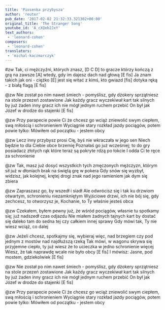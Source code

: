 ```yaml
---
title: 'Piosenka przybysza'
author: 'reuter'
pub_date: '2017-02-02 21:32:33.321302+00:00'
original_title: 'The Stranger Song'
youtube_id: 'A_cXQeb2JxY'
text_authors:
 - 'leonard-cohen'
composers:
 - 'leonard-cohen'
translators:
 - 'michal-kaczmarczyk'
---
```


#zw
Tak, ci mężczyźni, których znasz, [D C D]
to gracze którzy kończą z grą na zawsze [A] 
wtedy, gdy im dajesz dach nad głową [E fis]
Ja znam takich jak oni - ciężko [E]
jest się witać z kimś, kto gwiazd [fis]
dotyka ręką - z białą flagą [E fis]

@zw
Nie został po nim nawet śmiech - 
pomyślisz, gdy dżokery sprzątniesz
na stole przezeń zostawione
Jak każdy gracz wyczekiwał kart
tak silnych by już żaden inny
gracz ich nie mógł jednym ruchem przebić
On był jak Józef w drodze do stajenki [E fis]

@zw
Przy parapecie powie Ci
że chcesz go wciąż zniewolić swym
ciepłem, swą miłością i schronieniem
Wyciągnie stary rozkład jazdy
pociągów, potem powie tylko:
Mówiłem od początku - jestem obcy

@zw
Lecz inny przybysz prosi Cię,
byś nie wkraczała w jego sen
Niech będzie to dla Ciebie obce brzemię
Poznałaś go już wcześniej; to
do gry posiadacz złotych rąk
które teraz są pokryte rdzą po łokcie
I odda Ci te ręce za schronienie

@zw
Tak, masz już dosyć wszystkich tych
zmęczonych mężczyzn, którym sił
już w dłoniach brak na świętą grę w pokera
Gdy snów się wyzbył, widzisz, jak
kolejnej, krętej drogi znak
nad jego ramieniem jak dym się zbiera

@zw
Zapraszasz go, by wszedł i siadł
Ale odwrócisz się i tak
ku drzwiom otwartym, schronieniu niezamkniętym
Wyjściowe drzwi, ich nie bój się,
gdy zechcesz, to otworzysz je,
Kochanie, to Ty właśnie jesteś obca

@zw
Czekałem, byłem pewny już,
że wśród pociągów, własnie tu 
spotkamy się; już nadszedł czas odjazdu
Nie miałem żadnych tajnych kart
by dostać się daleko tam
do sedna tej czy całkiem innej sprawy
Gdy mówi tak, Ty nie wiesz wciąż, co dalej

@zw
Jeżeli chcesz, spotkajmy się,
wybieraj więc, nad brzegiem czy
pod jednym z mostów nad najdłuższą rzeką
Tak mówi, w wagonu skrywa się
przyjemne ciepło, ty już wiesz
że to ucieczka w jedno schronienie więcej
Wiesz, że tak naprawdę wcale nie było obcy [E fis]
I mówisz: Jasne, pod mostem, gdziekolwiek [E fis]

@zw
Nie został po nim nawet śmiech - 
pomyślisz, gdy dżokery sprzątniesz
na stole przezeń zostawione
Jak każdy gracz wyczekiwał kart
tak silnych by już żaden inny
gracz ich nie mógł jednym ruchem przebić
On był jak Józef w drodze do stajenki [E fis]

@zw
Przy parapecie powie Ci
że chcesz go wciąż zniewolić swym
ciepłem, swą miłością i schronieniem
Wyciągnie stary rozkład jazdy
pociągów, potem powie tylko:
Mówiłem od początku - jestem obcy